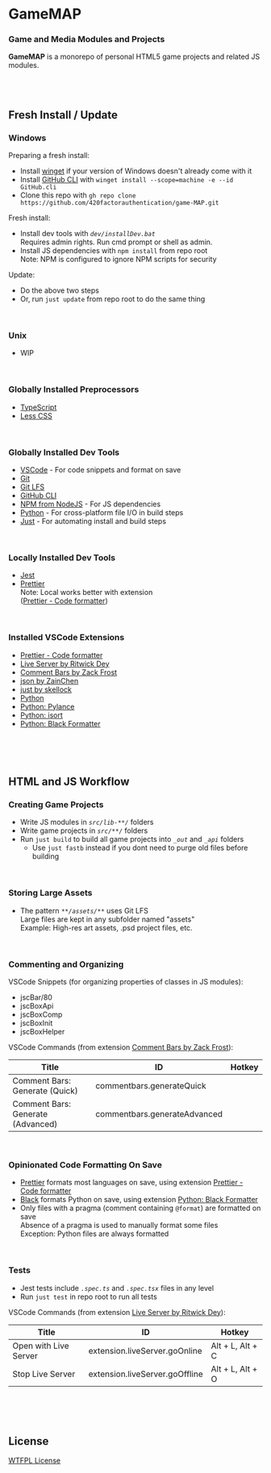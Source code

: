 <!-- @format -->

# GameMAP

### Game and Media Modules and Projects

**GameMAP** is a monorepo of personal HTML5 game projects and related JS modules.

<br>
<br>

<!--~~~~~~~~~~~~~~~~~~~~~~~~~~~~~~~~~~~~~~-->

## Fresh Install / Update

### Windows

Preparing a fresh install:

-   Install [winget](https://learn.microsoft.com/en-us/windows/package-manager/winget/#install-winget)
    if your version of Windows doesn't already come with it
-   Install [GitHub CLI](https://cli.github.com/) with
    `winget install --scope=machine -e --id GitHub.cli`
-   Clone this repo with
    `gh repo clone https://github.com/420factorauthentication/game-MAP.git`

Fresh install:

-   Install dev tools with _`dev/installDev.bat`_<br>
    Requires admin rights. Run cmd prompt or shell as admin.
-   Install JS dependencies with `npm install` from repo root<br>
    Note: NPM is configured to ignore NPM scripts for security<br>

Update:

-   Do the above two steps
-   Or, run `just update` from repo root to do the same thing

<br>

<!--------------------------->

### Unix

-   WIP

<br>

<!--------------------------->

### Globally Installed Preprocessors

-   [TypeScript](https://www.typescriptlang.org/)
-   [Less CSS](https://lesscss.org/)

<br>

<!--------------------------->

### Globally Installed Dev Tools

-   [VSCode](https://code.visualstudio.com/) -
    For code snippets and format on save
-   [Git](https://git-scm.com/)
-   [Git LFS](https://git-lfs.com/)
-   [GitHub CLI](https://cli.github.com/)
-   [NPM from NodeJS](https://docs.npmjs.com/downloading-and-installing-node-js-and-npm) -
    For JS dependencies
-   [Python](https://www.python.org/) -
    For cross-platform file I/O in build steps
-   [Just](https://just.systems/) -
    For automating install and build steps

<br>

<!--------------------------->

### Locally Installed Dev Tools

-   [Jest](https://jestjs.io/)
-   [Prettier](https://prettier.io/)<br>
    Note: Local works better with extension<br>
    ([Prettier - Code formatter](vscode:extension/esbenp.prettier-vscode))

<br>

<!--------------------------->

### Installed VSCode Extensions

-   [Prettier - Code formatter](vscode:extension/esbenp.prettier-vscode)
-   [Live Server by Ritwick Dey](vscode:extension/ritwickdey.LiveServer)
-   [Comment Bars by Zack Frost](vscode:extension/zfzackfrost.commentbars)
-   [json by ZainChen](vscode:extension/ZainChen.json)
-   [just by skellock](vscode:extension/skellock.just)
-   [Python](vscode:extension/ms-python.python)
-   [Python: Pylance](vscode:extension/ms-python.vscode-pylance)
-   [Python: isort](vscode:extension/ms-python.isort)
-   [Python: Black Formatter](vscode:extension/ms-python.black-formatter)

<br>
<br>
<br>

<!--~~~~~~~~~~~~~~~~~~~~~~~~~~~~~~~~~~~~~~-->

## HTML and JS Workflow

### Creating Game Projects

-   Write JS modules in _`src/lib-**/`_ folders
-   Write game projects in _`src/**/`_ folders
-   Run `just build` to build all game projects into _`_out`_ and _`_api`_ folders
    -   Use `just fastb` instead if you dont need to purge old files before building

<br>

<!--------------------------->

### Storing Large Assets

-   The pattern _`**/assets/**`_ uses Git LFS<br>
    Large files are kept in any subfolder named "assets"<br>
    Example: High-res art assets, .psd project files, etc.

<br>

<!--------------------------->

### Commenting and Organizing

VSCode Snippets (for organizing properties of classes in JS modules):

-   jscBar/80
-   jscBoxApi
-   jscBoxComp
-   jscBoxInit
-   jscBoxHelper

VSCode Commands (from extension
[Comment Bars by Zack Frost](vscode:extension/zfzackfrost.commentbars)):

| Title                             | ID                           | Hotkey |
| --------------------------------- | ---------------------------- | ------ |
| Comment Bars: Generate (Quick)    | commentbars.generateQuick    |
| Comment Bars: Generate (Advanced) | commentbars.generateAdvanced |

<br>

<!--------------------------->

### Opinionated Code Formatting On Save

-   [Prettier](https://prettier.io/) formats most languages on save, using extension
    [Prettier - Code formatter](vscode:extension/esbenp.prettier-vscode)
-   [Black](https://pypi.org/project/black/) formats Python on save, using extension
    [Python: Black Formatter](vscode:extension/ms-python.black-formatter)
-   Only files with a pragma (comment containing `@format`) are formatted on save<br>
    Absence of a pragma is used to manually format some files<br>
    Exception: Python files are always formatted

<br>

<!--------------------------->

### Tests

-   Jest tests include _`.spec.ts`_ and _`.spec.tsx`_ files in any level
-   Run `just test` in repo root to run all tests

VSCode Commands (from extension
[Live Server by Ritwick Dey](vscode:extension/ritwickdey.LiveServer)):

| Title                 | ID                             | Hotkey           |
| --------------------- | ------------------------------ | ---------------- |
| Open with Live Server | extension.liveServer.goOnline  | Alt + L, Alt + C |
| Stop Live Server      | extension.liveServer.goOffline | Alt + L, Alt + O |

<br>
<br>
<br>

<!--~~~~~~~~~~~~~~~~~~~~~~~~~~~~~~~~~~~~~~-->

## License

[WTFPL License](http://www.wtfpl.net/txt/copying/)
